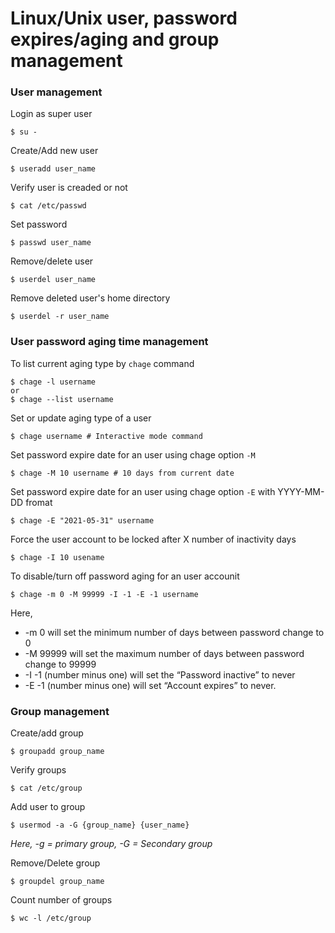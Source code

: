 # Linux/Unix user, password expires/aging and group management

### User management
Login as super user 
```
$ su -
```

Create/Add new user
```
$ useradd user_name 
```

Verify user is creaded or not 
```
$ cat /etc/passwd
```

Set password
```
$ passwd user_name 
```

Remove/delete user
```
$ userdel user_name
```
Remove deleted user's home directory
```
$ userdel -r user_name
```

### User password aging time management

To list current aging type by ```chage``` command 
```
$ chage -l username
or
$ chage --list username
```

Set or update aging type of a user
```
$ chage username # Interactive mode command
```

Set password expire date for an user using chage option ```-M```
```
$ chage -M 10 username # 10 days from current date
```

Set password expire date for an user using chage option ```-E``` with YYYY-MM-DD fromat
```
$ chage -E "2021-05-31" username
```

Force the user account to be locked after X number of inactivity days
```
$ chage -I 10 usename
```

To disable/turn off password aging for an user accounit
```
$ chage -m 0 -M 99999 -I -1 -E -1 username
```
Here,
- -m 0 will set the minimum number of days between password change to 0
- -M 99999 will set the maximum number of days between password change to 99999
- -I -1 (number minus one) will set the “Password inactive” to never
- -E -1 (number minus one) will set “Account expires” to never.

### Group management
Create/add group 
```
$ groupadd group_name
```

Verify groups
```
$ cat /etc/group
```

Add user to group
```
$ usermod -a -G {group_name} {user_name}
```
*Here, -g = primary group, -G = Secondary group*

Remove/Delete group
```
$ groupdel group_name
```

Count number of groups
```
$ wc -l /etc/group
```
